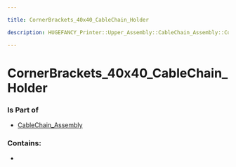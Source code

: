 ```yaml
---

title: CornerBrackets_40x40_CableChain_Holder

description: HUGEFANCY_Printer::Upper_Assembly::CableChain_Assembly::CornerBrackets_40x40_CableChain_Holder

---
```

# CornerBrackets_40x40_CableChain_Holder
<script>
    var geoarray = '{"CornerBrackets_40x40_CableChain_Holder": {}}';
</script>
<script>
    var basepath = '/assets/HUGEFANCY_Printer/Upper_Assembly/CableChain_Assembly/';
</script>
<link rel="stylesheet" href="/css/container.css">

<div id="container"></div>

<!-- these are the required scripts for the three.js scene -->
<script src="/lib/three.min.js"></script>
<script src="/lib/OrbitControls.js"></script>
<script src="/lib/RectAreaLightUniformsLib.js"></script>
<!-- this is your app's lib file -->
<script src="/lib/triceratops_app.js"></script>
### Is Part of
- [CableChain_Assembly](../CableChain_Assembly)  

### Contains:
- [](./CornerBrackets_40x40_CableChain_Holder/)

